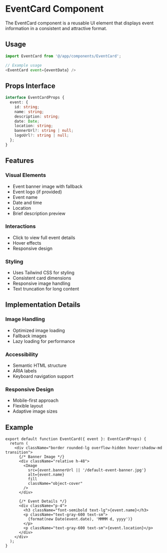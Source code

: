 # EventCard Component

The EventCard component is a reusable UI element that displays event information in a consistent and attractive format.

## Usage

```typescript
import EventCard from '@/app/components/EventCard';

// Example usage
<EventCard event={eventData} />
```

## Props Interface

```typescript
interface EventCardProps {
  event: {
    id: string;
    name: string;
    description: string;
    date: Date;
    location: string;
    bannerUrl?: string | null;
    logoUrl?: string | null;
  };
}
```

## Features

### Visual Elements
- Event banner image with fallback
- Event logo (if provided)
- Event name
- Date and time
- Location
- Brief description preview

### Interactions
- Click to view full event details
- Hover effects
- Responsive design

### Styling
- Uses Tailwind CSS for styling
- Consistent card dimensions
- Responsive image handling
- Text truncation for long content

## Implementation Details

### Image Handling
- Optimized image loading
- Fallback images
- Lazy loading for performance

### Accessibility
- Semantic HTML structure
- ARIA labels
- Keyboard navigation support

### Responsive Design
- Mobile-first approach
- Flexible layout
- Adaptive image sizes

## Example

```tsx
export default function EventCard({ event }: EventCardProps) {
  return (
    <div className="border rounded-lg overflow-hidden hover:shadow-md transition">
      {/* Banner Image */}
      <div className="relative h-48">
        <Image
          src={event.bannerUrl || '/default-event-banner.jpg'}
          alt={event.name}
          fill
          className="object-cover"
        />
      </div>
      
      {/* Event Details */}
      <div className="p-4">
        <h3 className="font-semibold text-lg">{event.name}</h3>
        <p className="text-gray-600 text-sm">
          {format(new Date(event.date), 'MMMM d, yyyy')}
        </p>
        <p className="text-gray-600 text-sm">{event.location}</p>
      </div>
    </div>
  );
}
``` 